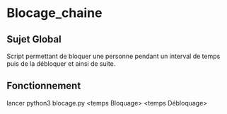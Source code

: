 Blocage_chaine
===

## Sujet Global

Script permettant de bloquer une personne pendant un interval de temps puis de la débloquer et ainsi de suite.

## Fonctionnement

lancer python3 blocage.py \<temps Bloquage\> \<temps Débloquage\>
